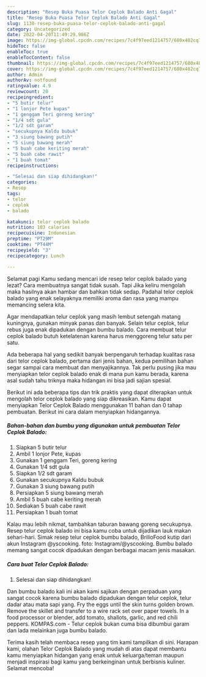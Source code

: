 ```yaml
---
description: "Resep Buka Puasa Telor Ceplok Balado Anti Gagal"
title: "Resep Buka Puasa Telor Ceplok Balado Anti Gagal"
slug: 1130-resep-buka-puasa-telor-ceplok-balado-anti-gagal
category: Uncategorized
date: 2022-04-20T11:49:29.986Z
image: https://img-global.cpcdn.com/recipes/7c4f97eed1214757/680x482cq70/telor-ceplok-balado-foto-resep-utama.jpg
hideToc: false
enableToc: true
enableTocContent: false
thumbnail: https://img-global.cpcdn.com/recipes/7c4f97eed1214757/680x482cq70/telor-ceplok-balado-foto-resep-utama.jpg
cover: https://img-global.cpcdn.com/recipes/7c4f97eed1214757/680x482cq70/telor-ceplok-balado-foto-resep-utama.jpg
author: Admin
authorAv: notfound
ratingvalue: 4.9
reviewcount: 20
recipeingredient:
- "5 butir telur"
- "1 lonjor Pete kupas"
- "1 genggam Teri goreng kering"
- "1/4 sdt gula"
- "1/2 sdt garam"
- "secukupnya Kaldu bubuk"
- "3 siung bawang putih"
- "5 siung bawang merah"
- "5 buah cabe keriting merah"
- "5 buah cabe rawit"
- "1 buah tomat"
recipeinstructions:

- "Selesai dan siap dihidangkan!"
categories:
- Resep
tags:
- telor
- ceplok
- balado

katakunci: telor ceplok balado 
nutrition: 103 calories
recipecuisine: Indonesian
preptime: "PT29M"
cooktime: "PT44M"
recipeyield: "3"
recipecategory: Lunch

---
```



Selamat pagi Kamu sedang mencari ide resep telor ceplok balado yang lezat? Cara membuatnya sangat tidak susah. Tapi Jika keliru mengolah maka hasilnya akan hambar dan bahkan tidak sedap. Padahal telor ceplok balado yang enak selayaknya memiliki aroma dan rasa yang mampu memancing selera kita.


Agar mendapatkan telur ceplok yang masih lembut setengah matang kuningnya, gunakan minyak panas dan banyak. Selain telur ceplok, telur rebus juga enak dipadukan dengan bumbu balado. Cara membuat telur ceplok balado butuh ketelatenan karena harus menggoreng telur satu per satu.

Ada beberapa hal yang sedikit banyak berpengaruh terhadap kualitas rasa dari telor ceplok balado, pertama dari jenis bahan, kedua pemilihan bahan segar sampai cara membuat dan menyajikannya. Tak perlu pusing jika mau menyiapkan telor ceplok balado enak di mana pun kamu berada, karena asal sudah tahu triknya maka hidangan ini bisa jadi sajian spesial.


Berikut ini ada beberapa tips dan trik praktis yang dapat diterapkan untuk mengolah telor ceplok balado yang siap dikreasikan. Kamu dapat menyiapkan Telor Ceplok Balado menggunakan 11 bahan dan 0 tahap pembuatan. Berikut ini cara dalam menyiapkan hidangannya.

<!--inarticleads1-->

##### Bahan-bahan dan bumbu yang digunakan untuk pembuatan Telor Ceplok Balado:

1. Siapkan 5 butir telur
1. Ambil 1 lonjor Pete, kupas
1. Gunakan 1 genggam Teri, goreng kering
1. Gunakan 1/4 sdt gula
1. Siapkan 1/2 sdt garam
1. Gunakan secukupnya Kaldu bubuk
1. Gunakan 3 siung bawang putih
1. Persiapkan 5 siung bawang merah
1. Ambil 5 buah cabe keriting merah
1. Sediakan 5 buah cabe rawit
1. Persiapkan 1 buah tomat


Kalau mau lebih nikmat, tambahkan taburan bawang goreng secukupnya. Resep telur ceplok balado ini bisa kamu coba untuk dijadikan lauk makan sehari-hari. Simak resep telur ceplok bumbu balado, BrilioFood kutip dari akun Instagram @yscooking. foto: Instagram/@yscooking. Bumbu balado memang sangat cocok dipadukan dengan berbagai macam jenis masakan. 

<!--inarticleads2-->

##### Cara buat Telor Ceplok Balado:


1. Selesai dan siap dihidangkan!

Dan bumbu balado kali ini akan kami sajikan dengan perpaduan yang sangat cocok karena bumbu balado dipadukan dengan telur ceplok, telur dadar atau mata sapi yang. Fry the eggs until the skin turns golden brown. Remove the skillet and transfer to a wire rack set over paper towels. In a food processor or blender, add tomato, shallots, garlic, and red chili peppers. KOMPAS.com - Telur ceplok bukan cuma bisa dibumbui garam dan lada melainkan juga bumbu balado. 

Terima kasih telah membaca resep yang tim kami tampilkan di sini. Harapan kami, olahan Telor Ceplok Balado yang mudah di atas dapat membantu kamu menyiapkan hidangan yang enak untuk keluarga/teman maupun menjadi inspirasi bagi kamu yang berkeinginan untuk berbisnis kuliner. Selamat mencoba!
